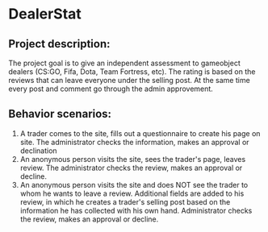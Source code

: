 # DealerStat
## Project description:
The project goal is to give an independent assessment to gameobject dealers (CS:GO, Fifa, Dota, Team Fortress, etc).
The rating is based on the reviews that can leave everyone under the selling post.
At the same time every post and comment go through the admin approvement.
## Behavior scenarios:
1) A trader comes to the site, fills out a questionnaire to create his page on
site. The administrator checks the information, makes an approval or declination
2) An anonymous person visits the site, sees the trader's page, leaves review.
The administrator checks the review, makes an approval or decline.
3) An anonymous person visits the site and does NOT see the trader to whom he wants to leave a review. Additional fields are added to his review, in which he creates a trader's selling post based on the information he has collected with his own hand. Administrator checks the review, makes an approval or decline. 
